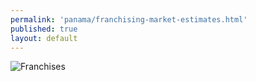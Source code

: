 ```yaml
---
permalink: 'panama/franchising-market-estimates.html'
published: true
layout: default
---
```

![Franchises](../images/franchising-market-estimates.png)
